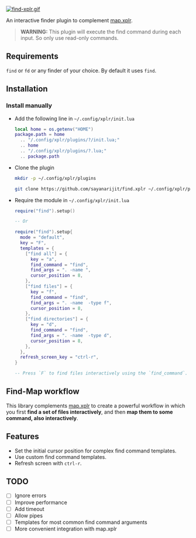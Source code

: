 [![find-xplr.gif](https://s10.gifyu.com/images/find-xplr.gif)](https://gifyu.com/image/Szb6a)

An interactive finder plugin to complement [map.xplr](https://github.com/sayanarijit/map.xplr).

> **WARNING:** This plugin will execute the find command during each input. So
> only use read-only commands.

## Requirements

`find` or `fd` or any finder of your choice. By default it uses `find`.

## Installation

### Install manually

- Add the following line in `~/.config/xplr/init.lua`

  ```lua
  local home = os.getenv("HOME")
  package.path = home
    .. "/.config/xplr/plugins/?/init.lua;"
    .. home
    .. "/.config/xplr/plugins/?.lua;"
    .. package.path
  ```

- Clone the plugin

  ```bash
  mkdir -p ~/.config/xplr/plugins

  git clone https://github.com/sayanarijit/find.xplr ~/.config/xplr/plugins/find
  ```

- Require the module in `~/.config/xplr/init.lua`

  ```lua
  require("find").setup()

  -- Or

  require("find").setup{
    mode = "default",
    key = "F",
    templates = {
      ["find all"] = {
        key = "a",
        find_command = "find",
        find_args = ". -name ",
        cursor_position = 8,
      },
      ["find files"] = {
        key = "f",
        find_command = "find",
        find_args = ". -name  -type f",
        cursor_position = 8,
      },
      ["find directories"] = {
        key = "d",
        find_command = "find",
        find_args = ". -name  -type d",
        cursor_position = 8,
      },
    },
    refresh_screen_key = "ctrl-r",
  }

  -- Press `F` to find files interactively using the `find_command`.
  ```

## Find-Map workflow

This library complements [map.xplr](https://github.com/sayanarijit/map.xplr) to
create a powerful workflow in which you first **find a set of files
interactively**, and then **map them to some command, also interactively**.

## Features

- Set the initial cursor position for complex find command templates.
- Use custom find command templates.
- Refresh screen with `ctrl-r`.

## TODO

- [ ] Ignore errors
- [ ] Improve performance
- [ ] Add timeout
- [ ] Allow pipes
- [ ] Templates for most common find command arguments
- [ ] More convenient integration with map.xplr
